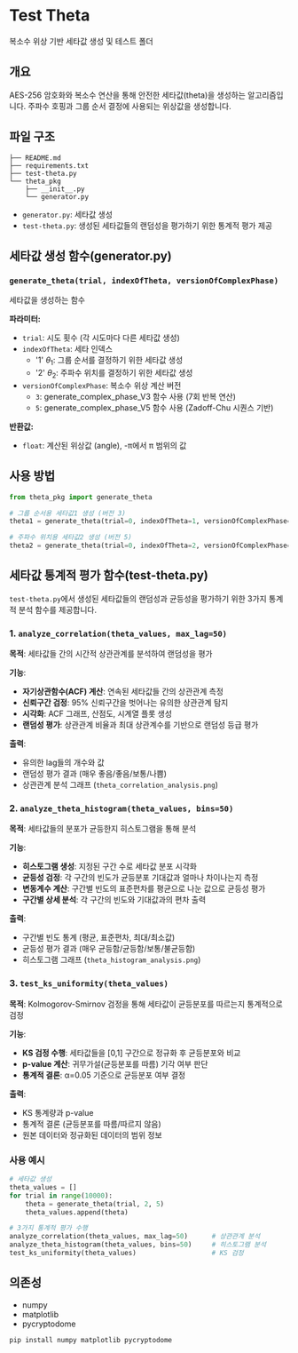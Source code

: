 # Test Theta

복소수 위상 기반 세타값 생성 및 테스트 폴더

## 개요

AES-256 암호화와 복소수 연산을 통해 안전한 세타값(theta)을 생성하는 알고리즘입니다. 
주파수 호핑과 그룹 순서 결정에 사용되는 위상값을 생성합니다.

## 파일 구조
```
├── README.md
├── requirements.txt
├── test-theta.py
└── theta_pkg
    ├── __init__.py
    └── generator.py
```
- `generator.py`: 세타값 생성
- `test-theta.py`: 생성된 세타값들의 랜덤성을 평가하기 위한 통계적 평가 제공

## 세타값 생성 함수(generator.py)

### `generate_theta(trial, indexOfTheta, versionOfComplexPhase)`

세타값을 생성하는 함수

**파라미터:**
- `trial`: 시도 횟수 (각 시도마다 다른 세타값 생성)
- `indexOfTheta`: 세타 인덱스
  - '1' $\theta_1$: 그룹 순서를 결정하기 위한 세타값 생성
  - '2' $\theta_2$: 주파수 위치를 결정하기 위한 세타값 생성
- `versionOfComplexPhase`: 복소수 위상 계산 버전
  - `3`: generate_complex_phase_V3 함수 사용 (7회 반복 연산)
  - `5`: generate_complex_phase_V5 함수 사용 (Zadoff-Chu 시퀀스 기반)

**반환값:**
- `float`: 계산된 위상값 (angle), -π에서 π 범위의 값

## 사용 방법

```python
from theta_pkg import generate_theta

# 그룹 순서용 세타값1 생성 (버전 3)
theta1 = generate_theta(trial=0, indexOfTheta=1, versionOfComplexPhase=3)

# 주파수 위치용 세타값2 생성 (버전 5)
theta2 = generate_theta(trial=0, indexOfTheta=2, versionOfComplexPhase=5)
```

## 세타값 통계적 평가 함수(test-theta.py)

`test-theta.py`에서 생성된 세타값들의 랜덤성과 균등성을 평가하기 위한 3가지 통계적 분석 함수를 제공합니다.

### 1. `analyze_correlation(theta_values, max_lag=50)`

**목적**: 세타값들 간의 시간적 상관관계를 분석하여 랜덤성을 평가

**기능**:
- **자기상관함수(ACF) 계산**: 연속된 세타값들 간의 상관관계 측정
- **신뢰구간 검정**: 95% 신뢰구간을 벗어나는 유의한 상관관계 탐지
- **시각화**: ACF 그래프, 산점도, 시계열 플롯 생성
- **랜덤성 평가**: 상관관계 비율과 최대 상관계수를 기반으로 랜덤성 등급 평가

**출력**: 
- 유의한 lag들의 개수와 값
- 랜덤성 평가 결과 (매우 좋음/좋음/보통/나쁨)
- 상관관계 분석 그래프 (`theta_correlation_analysis.png`)

### 2. `analyze_theta_histogram(theta_values, bins=50)`

**목적**: 세타값들의 분포가 균등한지 히스토그램을 통해 분석

**기능**:
- **히스토그램 생성**: 지정된 구간 수로 세타값 분포 시각화
- **균등성 검정**: 각 구간의 빈도가 균등분포 기대값과 얼마나 차이나는지 측정
- **변동계수 계산**: 구간별 빈도의 표준편차를 평균으로 나눈 값으로 균등성 평가
- **구간별 상세 분석**: 각 구간의 빈도와 기대값과의 편차 출력

**출력**:
- 구간별 빈도 통계 (평균, 표준편차, 최대/최소값)
- 균등성 평가 결과 (매우 균등함/균등함/보통/불균등함)
- 히스토그램 그래프 (`theta_histogram_analysis.png`)

### 3. `test_ks_uniformity(theta_values)`

**목적**: Kolmogorov-Smirnov 검정을 통해 세타값이 균등분포를 따르는지 통계적으로 검정

**기능**:
- **KS 검정 수행**: 세타값들을 [0,1] 구간으로 정규화 후 균등분포와 비교
- **p-value 계산**: 귀무가설(균등분포를 따름) 기각 여부 판단
- **통계적 결론**: α=0.05 기준으로 균등분포 여부 결정

**출력**:
- KS 통계량과 p-value
- 통계적 결론 (균등분포를 따름/따르지 않음)
- 원본 데이터와 정규화된 데이터의 범위 정보

### 사용 예시

```python
# 세타값 생성
theta_values = []
for trial in range(10000):
    theta = generate_theta(trial, 2, 5)
    theta_values.append(theta)

# 3가지 통계적 평가 수행
analyze_correlation(theta_values, max_lag=50)      # 상관관계 분석
analyze_theta_histogram(theta_values, bins=50)     # 히스토그램 분석  
test_ks_uniformity(theta_values)                   # KS 검정
```

## 의존성

- numpy
- matplotlib
- pycryptodome

```bash
pip install numpy matplotlib pycryptodome
```
